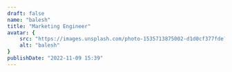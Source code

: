 ```yaml
---
draft: false
name: "balesh"
title: "Marketing Engineer"
avatar: {
    src: "https://images.unsplash.com/photo-1535713875002-d1d0cf377fde?&fit=crop&w=280",
    alt: "balesh"
}
publishDate: "2022-11-09 15:39"
---
```

